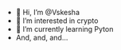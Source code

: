 - 👋 Hi, I’m @Vskesha
- 👀 I’m interested in crypto
- 🌱 I’m currently learning Pyton
- And, and, and...

<!---
Vskesha/Vskesha is a ✨ special ✨ repository because its `README.md` (this file) appears on your GitHub profile.
You can click the Preview link to take a look at your changes.
--->
